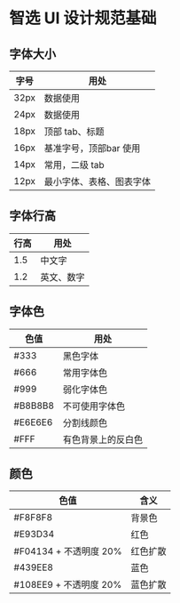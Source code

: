 # 智选 UI 设计规范基础

## 字体大小

| 字号 | 用处 |
| --- | --- |
| 32px | 数据使用 |
| 24px | 数据使用 |
| 18px | 顶部 tab、标题 |
| 16px | 基准字号，顶部bar 使用 |
| 14px | 常用，二级 tab |
| 12px | 最小字体、表格、图表字体 |

## 字体行高

| 行高 | 用处 |
| --- | --- |
| 1.5 | 中文字 |
| 1.2 | 英文、数字 |

## 字体色

| 色值 | 用处 |
| --- | --- |
| #333 | 黑色字体 |
| #666 | 常用字体色 |
| #999 | 弱化字体色 |
| #B8B8B8 | 不可使用字体色 |
| #E6E6E6 | 分割线颜色 |
| #FFF | 有色背景上的反白色 |

## 颜色

| 色值 | 含义 |
| --- | --- |
| #F8F8F8 | 背景色 |
| #E93D34 | 红色 |
| #F04134 + 不透明度 20% | 红色扩散 |
| #439EE8 | 蓝色 |
| #108EE9 + 不透明度 20% | 蓝色扩散 |
